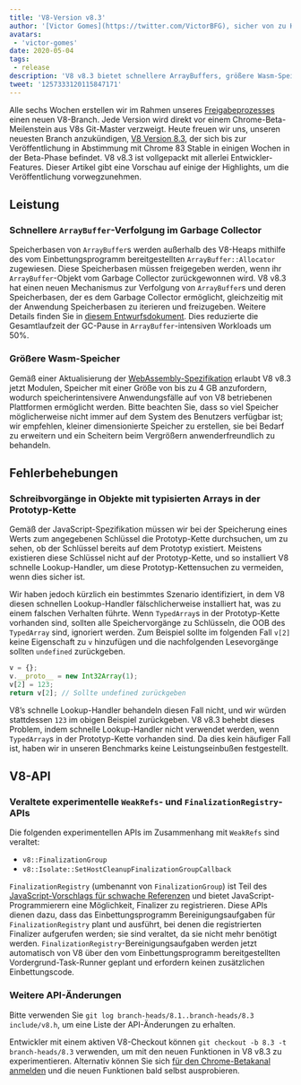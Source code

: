 ```yaml
---
title: 'V8-Version v8.3'
author: '[Victor Gomes](https://twitter.com/VictorBFG), sicher von zu Hause aus arbeitend'
avatars:
 - 'victor-gomes'
date: 2020-05-04
tags:
 - release
description: 'V8 v8.3 bietet schnellere ArrayBuffers, größere Wasm-Speicher und veraltete APIs an.'
tweet: '1257333120115847171'
---
```


Alle sechs Wochen erstellen wir im Rahmen unseres [Freigabeprozesses](https://v8.dev/docs/release-process) einen neuen V8-Branch. Jede Version wird direkt vor einem Chrome-Beta-Meilenstein aus V8s Git-Master verzweigt. Heute freuen wir uns, unseren neuesten Branch anzukündigen, [V8 Version 8.3](https://chromium.googlesource.com/v8/v8.git/+log/branch-heads/8.3), der sich bis zur Veröffentlichung in Abstimmung mit Chrome 83 Stable in einigen Wochen in der Beta-Phase befindet. V8 v8.3 ist vollgepackt mit allerlei Entwickler-Features. Dieser Artikel gibt eine Vorschau auf einige der Highlights, um die Veröffentlichung vorwegzunehmen.

<!--truncate-->
## Leistung

### Schnellere `ArrayBuffer`-Verfolgung im Garbage Collector

Speicherbasen von `ArrayBuffer`s werden außerhalb des V8-Heaps mithilfe des vom Einbettungsprogramm bereitgestellten `ArrayBuffer::Allocator` zugewiesen. Diese Speicherbasen müssen freigegeben werden, wenn ihr `ArrayBuffer`-Objekt vom Garbage Collector zurückgewonnen wird. V8 v8.3 hat einen neuen Mechanismus zur Verfolgung von `ArrayBuffer`s und deren Speicherbasen, der es dem Garbage Collector ermöglicht, gleichzeitig mit der Anwendung Speicherbasen zu iterieren und freizugeben. Weitere Details finden Sie in [diesem Entwurfsdokument](https://docs.google.com/document/d/1-ZrLdlFX1nXT3z-FAgLbKal1gI8Auiaya_My-a0UJ28/edit#heading=h.gfz6mi5p212e). Dies reduzierte die Gesamtlaufzeit der GC-Pause in `ArrayBuffer`-intensiven Workloads um 50%.

### Größere Wasm-Speicher

Gemäß einer Aktualisierung der [WebAssembly-Spezifikation](https://webassembly.github.io/spec/js-api/index.html#limits) erlaubt V8 v8.3 jetzt Modulen, Speicher mit einer Größe von bis zu 4 GB anzufordern, wodurch speicherintensivere Anwendungsfälle auf von V8 betriebenen Plattformen ermöglicht werden. Bitte beachten Sie, dass so viel Speicher möglicherweise nicht immer auf dem System des Benutzers verfügbar ist; wir empfehlen, kleiner dimensionierte Speicher zu erstellen, sie bei Bedarf zu erweitern und ein Scheitern beim Vergrößern anwenderfreundlich zu behandeln.

## Fehlerbehebungen

### Schreibvorgänge in Objekte mit typisierten Arrays in der Prototyp-Kette

Gemäß der JavaScript-Spezifikation müssen wir bei der Speicherung eines Werts zum angegebenen Schlüssel die Prototyp-Kette durchsuchen, um zu sehen, ob der Schlüssel bereits auf dem Prototyp existiert. Meistens existieren diese Schlüssel nicht auf der Prototyp-Kette, und so installiert V8 schnelle Lookup-Handler, um diese Prototyp-Kettensuchen zu vermeiden, wenn dies sicher ist.

Wir haben jedoch kürzlich ein bestimmtes Szenario identifiziert, in dem V8 diesen schnellen Lookup-Handler fälschlicherweise installiert hat, was zu einem falschen Verhalten führte. Wenn `TypedArray`s in der Prototyp-Kette vorhanden sind, sollten alle Speichervorgänge zu Schlüsseln, die OOB des `TypedArray` sind, ignoriert werden. Zum Beispiel sollte im folgenden Fall `v[2]` keine Eigenschaft zu `v` hinzufügen und die nachfolgenden Lesevorgänge sollten `undefined` zurückgeben.

```js
v = {};
v.__proto__ = new Int32Array(1);
v[2] = 123;
return v[2]; // Sollte undefined zurückgeben
```

V8’s schnelle Lookup-Handler behandeln diesen Fall nicht, und wir würden stattdessen `123` im obigen Beispiel zurückgeben. V8 v8.3 behebt dieses Problem, indem schnelle Lookup-Handler nicht verwendet werden, wenn `TypedArray`s in der Prototyp-Kette vorhanden sind. Da dies kein häufiger Fall ist, haben wir in unseren Benchmarks keine Leistungseinbußen festgestellt.

## V8-API

### Veraltete experimentelle `WeakRefs`- und `FinalizationRegistry`-APIs

Die folgenden experimentellen APIs im Zusammenhang mit `WeakRefs` sind veraltet:

- `v8::FinalizationGroup`
- `v8::Isolate::SetHostCleanupFinalizationGroupCallback`

`FinalizationRegistry` (umbenannt von `FinalizationGroup`) ist Teil des [JavaScript-Vorschlags für schwache Referenzen](https://v8.dev/features/weak-references) und bietet JavaScript-Programmierern eine Möglichkeit, Finalizer zu registrieren. Diese APIs dienen dazu, dass das Einbettungsprogramm Bereinigungsaufgaben für `FinalizationRegistry` plant und ausführt, bei denen die registrierten Finalizer aufgerufen werden; sie sind veraltet, da sie nicht mehr benötigt werden. `FinalizationRegistry`-Bereinigungsaufgaben werden jetzt automatisch von V8 über den vom Einbettungsprogramm bereitgestellten Vordergrund-Task-Runner geplant und erfordern keinen zusätzlichen Einbettungscode.

### Weitere API-Änderungen

Bitte verwenden Sie `git log branch-heads/8.1..branch-heads/8.3 include/v8.h`, um eine Liste der API-Änderungen zu erhalten.

Entwickler mit einem aktiven V8-Checkout können `git checkout -b 8.3 -t branch-heads/8.3` verwenden, um mit den neuen Funktionen in V8 v8.3 zu experimentieren. Alternativ können Sie sich [für den Chrome-Betakanal anmelden](https://www.google.com/chrome/browser/beta.html) und die neuen Funktionen bald selbst ausprobieren.
